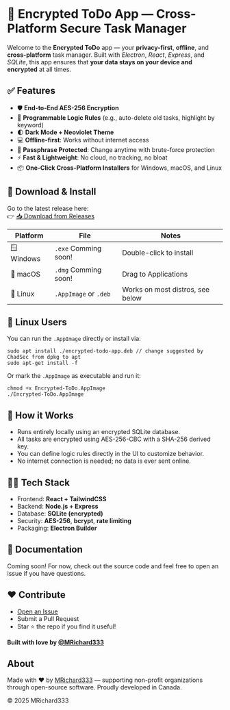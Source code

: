 # 🔐 Encrypted ToDo App — Cross-Platform Secure Task Manager

Welcome to the **Encrypted ToDo** app — your **privacy-first**, **offline**, and **cross-platform** task manager. Built with _Electron_, _React_, _Express_, and _SQLite_, this app ensures that **your data stays on your device and encrypted** at all times.

## ✅ Features

*   🛡️ **End-to-End AES-256 Encryption**
*   🧠 **Programmable Logic Rules** (e.g., auto-delete old tasks, highlight by keyword)
*   🌓 **Dark Mode + Neoviolet Theme**
*   💻 **Offline-first**: Works without internet access
*   🔐 **Passphrase Protected**: Change anytime with brute-force protection
*   ⚡ **Fast & Lightweight**: No cloud, no tracking, no bloat
*   📦 **One-Click Cross-Platform Installers** for Windows, macOS, and Linux

## 🚀 Download & Install

Go to the latest release here:  
👉 [📥 Download from Releases](https://github.com/MRichard333/Encryped-Notetask-MRichard333/releases/tag/Crossplatform)

| Platform | File | Notes |
| --- | --- | --- |
| 🪟 Windows | `.exe` Comming soon!| Double-click to install |
| 🍎 macOS | `.dmg` Comming soon! | Drag to Applications |
| 🐧 Linux | `.AppImage` or `.deb` | Works on most distros, see below |

## 🐧 Linux Users

You can run the `.AppImage` directly or install via:

```
sudo apt install ./encrypted-todo-app.deb // change suggested by ChadSec from dpkg to apt
sudo apt-get install -f
```

Or mark the `.AppImage` as executable and run it:

```
chmod +x Encrypted-ToDo.AppImage
./Encrypted-ToDo.AppImage
```

## 🧠 How it Works

*   Runs entirely locally using an encrypted SQLite database.
*   All tasks are encrypted using AES-256-CBC with a SHA-256 derived key.
*   You can define logic rules directly in the UI to customize behavior.
*   No internet connection is needed; no data is ever sent online.

## 👨‍💻 Tech Stack

*   Frontend: **React + TailwindCSS**
*   Backend: **Node.js + Express**
*   Database: **SQLite (encrypted)**
*   Security: **AES-256**, **bcrypt**, **rate limiting**
*   Packaging: **Electron Builder**

## 📖 Documentation

Coming soon! For now, check out the source code and feel free to open an issue if you have questions.

## ❤️ Contribute

*   [Open an Issue](https://github.com/MRichard333/Encryped-Notetask-MRichard333/issues)
*   Submit a Pull Request
*   Star ⭐ the repo if you find it useful!


**Built with love by [@MRichard333](https://github.com/MRichard333)**

## About

Made with ❤️ by [MRichard333](https://MRichard333.com) — supporting non-profit organizations through open-source software. Proudly developed in Canada.

© 2025 MRichard333
